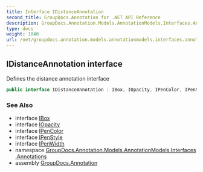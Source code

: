 ```yaml
---
title: Interface IDistanceAnnotation
second_title: GroupDocs.Annotation for .NET API Reference
description: GroupDocs.Annotation.Models.AnnotationModels.Interfaces.Annotations.IDistanceAnnotation interface. Defines the distance annotation interface
type: docs
weight: 1040
url: /net/groupdocs.annotation.models.annotationmodels.interfaces.annotations/idistanceannotation/
---
```

## IDistanceAnnotation interface

Defines the distance annotation interface

```csharp
public interface IDistanceAnnotation : IBox, IOpacity, IPenColor, IPenStyle, IPenWidth
```

### See Also

* interface [IBox](../../groupdocs.annotation.models.annotationmodels.interfaces.properties/ibox/)
* interface [IOpacity](../../groupdocs.annotation.models.annotationmodels.interfaces.properties/iopacity/)
* interface [IPenColor](../../groupdocs.annotation.models.annotationmodels.interfaces.properties/ipencolor/)
* interface [IPenStyle](../../groupdocs.annotation.models.annotationmodels.interfaces.properties/ipenstyle/)
* interface [IPenWidth](../../groupdocs.annotation.models.annotationmodels.interfaces.properties/ipenwidth/)
* namespace [GroupDocs.Annotation.Models.AnnotationModels.Interfaces.Annotations](../../groupdocs.annotation.models.annotationmodels.interfaces.annotations/)
* assembly [GroupDocs.Annotation](../../)


